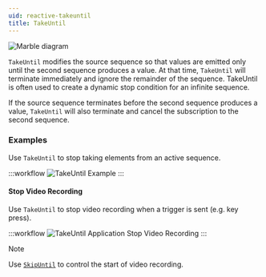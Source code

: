 ```yaml
---
uid: reactive-takeuntil
title: TakeUntil
---
```


![Marble diagram](~/images/reactive-takeuntil.svg)

`TakeUntil` modifies the source sequence so that values are emitted only until the second sequence produces a value. At that time, `TakeUntil` will terminate immediately and ignore the remainder of the sequence. TakeUntil is often used to create a dynamic stop condition for an infinite sequence.

If the source sequence terminates before the second sequence produces a value, `TakeUntil` will also terminate and cancel the subscription to the second sequence.

### Examples

Use `TakeUntil` to stop taking elements from an active sequence.

:::workflow
![TakeUntil Example](../workflows/reactive-takeuntil-example.bonsai)
:::

#### Stop Video Recording

Use `TakeUntil` to stop video recording when a trigger is sent (e.g. key press).

:::workflow
![TakeUntil Application Stop Video Recording](../workflows/reactive-takeuntil-application-videostop.bonsai)
:::

> [!Note]
> Use [`SkipUntil`](xref:Bonsai.Reactive.SkipUntil) to control the start of video recording.